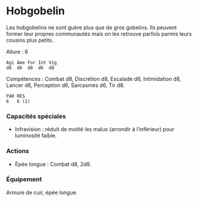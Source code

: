 # Hobgobelin

Les hobgobelins ne sont guère plus que de gros gobelins. Ils peuvent former leur propres communautés mais on les retrouve parfois parmis leurs cousins plus petits.

Allure : 6

	Agi	Âme	For	Int	Vig
	d8	d6	d8	d6	d8

Compétences : Combat d8, Discrétion d8, Escalade d6, Intimidation d8, Lancer d6, Perception d6, Sarcasmes d6, Tir d8.

	PAR	RES
	6	6 (1)

### Capacités spéciales
- Infravision : réduit de moitié les malus (arrondir à l’inférieur) pour luminosité faible.

### Actions
- Épée longue : Combat d8, 2d8.

### Équipement
Armure de cuir, épée longue.
